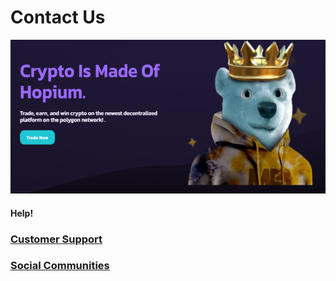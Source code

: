 # Contact Us

![](<../.gitbook/assets/intro-header (2).png>)

####

#### Help!

### [Customer Support](https://t.me/HopiumSwapExchange)

### [Social Communities](https://t.me/HopiumSwapExchange)
